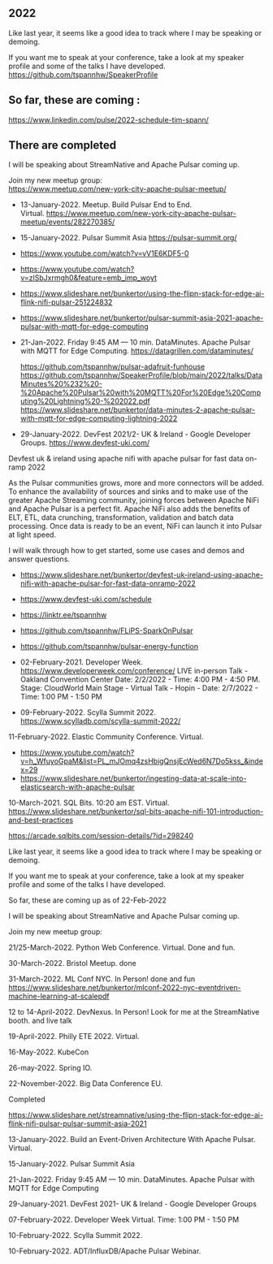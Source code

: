 ## 2022


Like last year, it seems like a good idea to track where I may be speaking or demoing.

If you want me to speak at your conference, take a look at my speaker profile and some of the talks I have developed.
https://github.com/tspannhw/SpeakerProfile

## So far, these are coming :

https://www.linkedin.com/pulse/2022-schedule-tim-spann/

## There are completed

I will be speaking about StreamNative and Apache Pulsar coming up.

Join my new meetup group:   
https://www.meetup.com/new-york-city-apache-pulsar-meetup/

* 13-January-2022.  Meetup.  Build Pulsar End to End.  
Virtual. https://www.meetup.com/new-york-city-apache-pulsar-meetup/events/282270385/

* 15-January-2022. Pulsar Summit Asia https://pulsar-summit.org/
* https://www.youtube.com/watch?v=vV1E6KDF5-0
* https://www.youtube.com/watch?v=zlSbJxrmgh0&feature=emb_imp_woyt
* https://www.slideshare.net/bunkertor/using-the-flipn-stack-for-edge-ai-flink-nifi-pulsar-251224832
* https://www.slideshare.net/bunkertor/pulsar-summit-asia-2021-apache-pulsar-with-mqtt-for-edge-computing


* 21-Jan-2022.  Friday 9:45 AM — 10 min.  DataMinutes. Apache Pulsar with MQTT for Edge Computing.  https://datagrillen.com/dataminutes/
  
  https://github.com/tspannhw/pulsar-adafruit-funhouse
  https://github.com/tspannhw/SpeakerProfile/blob/main/2022/talks/DataMinutes%20%232%20-%20Apache%20Pulsar%20with%20MQTT%20For%20Edge%20Computing%20Lightning%20-%202022.pdf
https://www.slideshare.net/bunkertor/data-minutes-2-apache-pulsar-with-mqtt-for-edge-computing-lightning-2022

* 29-January-2022.  DevFest 2021/2- UK & Ireland - Google Developer Groups. https://www.devfest-uki.com/

Devfest uk & ireland using apache nifi with apache pulsar for fast data on-ramp 2022

As the Pulsar communities grows, more and more connectors will be added. To enhance the availability of sources and sinks and to make use of the greater Apache Streaming community, joining forces between Apache NiFi and Apache Pulsar is a perfect fit. Apache NiFi also adds the benefits of ELT, ETL, data crunching, transformation, validation and batch data processing. Once data is ready to be an event, NiFi can launch it into Pulsar at light speed.

I will walk through how to get started, some use cases and demos and answer questions.

* https://www.slideshare.net/bunkertor/devfest-uk-ireland-using-apache-nifi-with-apache-pulsar-for-fast-data-onramp-2022
* https://www.devfest-uki.com/schedule
* https://linktr.ee/tspannhw
* https://github.com/tspannhw/FLiPS-SparkOnPulsar
* https://github.com/tspannhw/pulsar-energy-function

* 02-February-2021. Developer Week. https://www.developerweek.com/conference/ LIVE in-person Talk - Oakland Convention Center Date: 2/2/2022 - Time: 4:00 PM - 4:50 PM.  Stage: CloudWorld Main Stage - Virtual Talk - Hopin - Date: 2/7/2022 - Time: 1:00 PM - 1:50 PM

* 09-February-2022.   Scylla Summit 2022.   https://www.scylladb.com/scylla-summit-2022/

11-February-2022.  Elastic Community Conference.  Virtual.

* https://www.youtube.com/watch?v=h_WfuyoGpaM&list=PL_mJOmq4zsHbigQnsjEcWed6N7Do5kss_&index=29
* https://www.slideshare.net/bunkertor/ingesting-data-at-scale-into-elasticsearch-with-apache-pulsar

10-March-2021. SQL Bits.    10:20 am EST.  Virtual.
https://www.slideshare.net/bunkertor/sql-bits-apache-nifi-101-introduction-and-best-practices

https://arcade.sqlbits.com/session-details/?id=298240


Like last year, it seems like a good idea to track where I may be speaking or demoing.


If you want me to speak at your conference, take a look at my speaker profile and some of the talks I have developed.

So far, these are coming up as of 22-Feb-2022

I will be speaking about StreamNative and Apache Pulsar coming up.

Join my new meetup group:   



21/25-March-2022.   Python Web Conference.  Virtual.
Done and fun.

30-March-2022.  Bristol Meetup.  done

31-March-2022.   ML Conf NYC.   In Person!
done and fun
https://www.slideshare.net/bunkertor/mlconf-2022-nyc-eventdriven-machine-learning-at-scalepdf

12 to 14-April-2022.  DevNexus.   In Person!  Look for me at the StreamNative booth. and live talk



19-April-2022.   Philly ETE 2022.  Virtual.

16-May-2022.   KubeCon

26-may-2022.   Spring IO.



22-November-2022.   Big Data Conference EU.


 Completed

https://www.slideshare.net/streamnative/using-the-flipn-stack-for-edge-ai-flink-nifi-pulsar-pulsar-summit-asia-2021


13-January-2022. Build an Event-Driven Architecture With Apache Pulsar. Virtual.

15-January-2022. Pulsar Summit Asia


21-Jan-2022.  Friday 9:45 AM — 10 min.  DataMinutes. Apache Pulsar with MQTT for Edge Computing

29-January-2021. DevFest 2021- UK & Ireland - Google Developer Groups

07-February-2022.  Developer Week Virtual.  Time: 1:00 PM - 1:50 PM




10-February-2022.   Scylla Summit 2022.


10-February-2022.  ADT/InfluxDB/Apache Pulsar Webinar.



